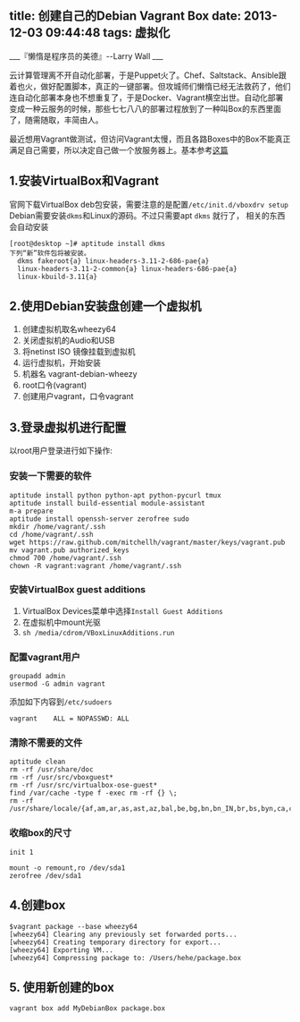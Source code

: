 title: 创建自己的Debian Vagrant Box
date: 2013-12-03 09:44:48
tags: 虚拟化
---

___『懒惰是程序员的美德』--Larry Wall ___


云计算管理离不开自动化部署，于是Puppet火了。Chef、Saltstack、Ansible跟着也火，做好配置脚本，真正的一键部署。但攻城师们懒惰已经无法救药了，他们连自动化部署本身也不想重复了，于是Docker、Vagrant横空出世。自动化部署变成一种云服务的时候，那些七七八八的部署过程放到了一种叫Box的东西里面了，随需随取，丰简由人。

最近想用Vagrant做测试，但访问Vagrant太慢，而且各路Boxes中的Box不能真正满足自己需要，所以决定自己做一个放服务器上。基本参考[这篇](https://mikegriffin.ie/blog/20130418-creating-a-debian-wheezy-base-box-for-vagrant/)

<!--more-->

## 1.安装VirtualBox和Vagrant

官网下载VirtualBox deb包安装，需要注意的是配置`/etc/init.d/vboxdrv setup` Debian需要安装`dkms`和Linux的源码。不过只需要apt `dkms` 就行了， 相关的东西会自动安装
```
[root@desktop ~]# aptitude install dkms
下列“新”软件包将被安装。         
  dkms fakeroot{a} linux-headers-3.11-2-686-pae{a} 
  linux-headers-3.11-2-common{a} linux-headers-686-pae{a} 
  linux-kbuild-3.11{a} 
```

## 2.使用Debian安装盘创建一个虚拟机

1. 创建虚拟机取名wheezy64
2. 关闭虚拟机的Audio和USB
3. 将netinst ISO 镜像挂载到虚拟机
4. 运行虚拟机，开始安装
5. 机器名 vagrant-debian-wheezy 
6. root口令(vagrant)
7. 创建用户vagrant，口令vagrant

## 3.登录虚拟机进行配置

以root用户登录进行如下操作:

### 安装一下需要的软件

```
aptitude install python python-apt python-pycurl tmux
aptitude install build-essential module-assistant
m-a prepare
aptitude install openssh-server zerofree sudo
mkdir /home/vagrant/.ssh
cd /home/vagrant/.ssh
wget https://raw.github.com/mitchellh/vagrant/master/keys/vagrant.pub
mv vagrant.pub authorized_keys
chmod 700 /home/vagrant/.ssh
chown -R vagrant:vagrant /home/vagrant/.ssh
```

### 安装VirtualBox guest additions

1. VirtualBox Devices菜单中选择`Install Guest Additions`
2. 在虚拟机中mount光驱
3. `sh /media/cdrom/VBoxLinuxAdditions.run`

### 配置vagrant用户

```
groupadd admin
usermod -G admin vagrant
```
添加如下内容到`/etc/sudoers`

```
vagrant    ALL = NOPASSWD: ALL
```

### 清除不需要的文件
```
aptitude clean
rm -rf /usr/share/doc
rm -rf /usr/src/vboxguest*
rm -rf /usr/src/virtualbox-ose-guest*
find /var/cache -type f -exec rm -rf {} \;
rm -rf /usr/share/locale/{af,am,ar,as,ast,az,bal,be,bg,bn,bn_IN,br,bs,byn,ca,cr,cs,csb,cy,da,de,de_AT,dz,el,en_AU,en_CA,eo,es,et,et_EE,eu,fa,fi,fo,fr,fur,ga,gez,gl,gu,haw,he,hi,hr,hu,hy,id,is,it,ja,ka,kk,km,kn,ko,kok,ku,ky,lg,lt,lv,mg,mi,mk,ml,mn,mr,ms,mt,nb,ne,nl,nn,no,nso,oc,or,pa,pl,ps,pt,pt_BR,qu,ro,ru,rw,si,sk,sl,so,sq,sr,sr*latin,sv,sw,ta,te,th,ti,tig,tk,tl,tr,tt,ur,urd,ve,vi,wa,wal,wo,xh,zh,zh_HK,zh_CN,zh_TW,zu}
```  
### 收缩box的尺寸

```
init 1

mount -o remount,ro /dev/sda1
zerofree /dev/sda1
```

## 4.创建box

```
$vagrant package --base wheezy64
[wheezy64] Clearing any previously set forwarded ports...
[wheezy64] Creating temporary directory for export...
[wheezy64] Exporting VM...
[wheezy64] Compressing package to: /Users/hehe/package.box
```  

## 5. 使用新创建的box
```
vagrant box add MyDebianBox package.box
```






